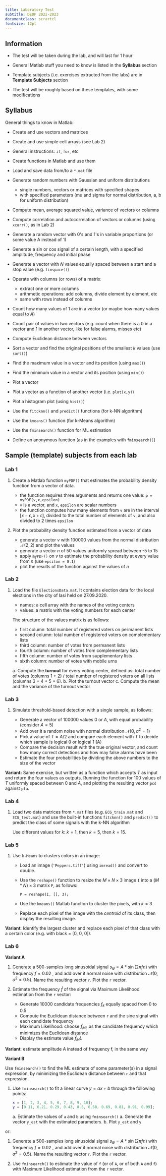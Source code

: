 ```yaml
---
title: Laboratory Test
subtitle: DEDP 2022-2023
documentclass: scrartcl
fontsize: 12pt
---
```


## Information

- The test will be taken during the lab, and will last for 1 hour

- General Matlab stuff you need to know is listed in the **Syllabus** section

- Template subjects (i.e. exercises extracted from the labs) are in **Template Subjects** section

- The test will be roughly based on these templates, with some modifications

## Syllabus

General things to know in Matlab:

- Create and use vectors and matrices

- Create and use simple cell arrays (see Lab 2)

- General instructions: `if`, `for`, etc

- Create functions in Matlab and use them

- Load and save data from/to a `*.mat` file

- Generate random numbers with Gaussian and uniform distributions

  - single numbers, vectors or matrices with specified shapes
  - with specified parameters (mu and sigma for normal distribution,  a, b for uniform distribution)

- Compute mean, average squared value, variance of vectors or columns

- Compute correlation and autocorrelation of vectors or columns (using `xcorr()`, as in Lab 2)

- Generate a random vector with 0's and 1's in variable proportions
  (or some value A  instead of 1)
  
- Generate a sin or cos signal of a certain length, with a specified amplitude,
  frequency and initial phase

- Generate a vector with $N$ values equally spaced between a start and a stop value
  (e.g. `linspace()`)

- Operate with columns (or rows) of a matrix:

  - extract one or more columns
  - arithmetic operations: add columns, divide element by element, etc
  - same with rows instead of columns

- Count how many values of 1 are in a vector (or maybe how many values equal to $A$)

- Count pair of values in two vectors 
  (e.g. count when there is a 0 in a vector and 1 in another vector, 
  like for false alarms, misses etc)
  
- Compute Euclidean distance between vectors

- Sort a vector and find the original positions of the smallest $k$ values (use `sort()`)

- Find the maximum value in a vector and its position (using `max()`)

- Find the minimum value in a vector and its position (using `min()`)

- Plot a vector

- Plot a vector as a function of another vector (i.e. `plot(x,y)`)

- Plot a histogram plot (using `hist()`)

- Use the `fitcknn()` and `predict()` functions (for k-NN algorithm)

- Use the `kmeans()` function (for k-Means algorithm)

- Use the `fminsearch()` function for ML estimation

- Define an anonymous function (as in the examples with `fminsearch()`)

<!-- - Display a message with `fprintf()` -->
	
## Sample (template) subjects from each lab

### Lab 1

1. Create a Matlab function `myPDF()` that estimates
the probability density function from a vector of data.

   - the function requires three arguments and returns one value:
     `p = myPDF(v,x,epsilon)`
   - `v` is a vector, and `x`, `epsilon` are scalar numbers
   - the function computes how many elements from `v` are in the interval 
   $[x-\epsilon ,x+\epsilon ]$, 
   divided to the total number of elements of `v`, 
   and also divided to 2 times `epsilon`

2. Plot the probability density function estimated from a vector of data

   - generate a vector $v$ with 100000 values from the normal distribution $\mathcal{N}(2,2)$ and plot the values
   - generate a vector $n$ of 50 values uniformly spread between -5 to 15
   - apply `myPDF()` on $v$ to estimate the probability density at every value from $n$ (use `epsilon = 0.1`)
   - plot the results of the function against the values of $n$

### Lab 2

1. Load the file `ElectionsData.mat`. It contains election data for the local elections in the city of Iasi held on 27.09.2020.

   - names: a cell array with the names of the voting centers
   - values: a matrix with the voting numbers for each center

   The structure of the values matrix is as follows:
  
   - first column: total number of registered voters on permanent lists
   - second column: total number of registered voters on complementary lists
   - third column: number of votes from permanent lists
   - fourth column: number of votes from complementary lists
   - fifth column: number of votes from supplementary lists
   - sixth column: number of votes with mobile urns
  
   a. Compute the **turnout** for every voting center, defined as: total number of votes (columns 1 + 2) / total number of registered voters on all lists (columns 3 + 4 + 5 + 6).
   b. Plot the turnout vector
   c. Compute the mean and the variance of the turnout vector

### Lab 3

1. Simulate threshold-based detection with a single sample, as follows:

    - Generate a vector of 100000 values $0$ or $A$, with equal probability (consider $A = 5$)
    - Add over it a random noise with normal distribution $\mathcal{N}(0, \sigma^2=1)$
    - Pick a value of $T = A/2$ and compare each element with $T$ to decide which sample is logical 0 or logical 1 (A)
    - Compare the decision result with the true original vector, and count how many correct detections and how may false alarms have been
    - Estimate the four probabilities  by dividing the above numbers to the size of the vector

**Variant:** Same exercise, but written as a function which accepts $T$ as input and return the four values as outputs.
Running the function for 100 values of $T$ uniformly
spaced between $0$ and $A$, and plotting the resulting vector `pcd` against `pfa`.

### Lab 4

1. Load two data matrices from `*.mat` files (e.g. `ECG_train.mat` and `ECG_test.mat`) and use
   the built-in functions `fitcknn()` and `predict()` to predict the class of some signals with the k-NN algorithm

   Use different values for $k$: $k=1$, then $k=5$, then $k=15$.

### Lab 5

1. Use `k-Means` to clusters colors in an image:

   - Load an image (`'Peppers.tiff'`) using `imread()` and convert to double.
   
   - Use the `reshape()` function to resize the $M \times N \times 3$ image `I` into a $(M*N) \times 3$ matrix `P`, as follows:
   
     ```
     P = reshape(I, [], 3);
     ```

   - Use the `kmeans()` Matlab function to cluster the pixels, with $k=3$

   - Replace each pixel of the image with the *centroid* of its class, then display the resulting image.

**Variant**: Identify the largest cluster and replace each pixel of that class with a certain color (e.g. with black = [0, 0, 0]).

### Lab 6

**Variant A**

1. Generate a 500-samples long sinusoidal signal 
   $s_\Theta = A*\sin(2 \pi f n)$ with frequency $f = 0.02$ ,
and add over it normal noise with distribution $\mathcal{N}(0, \sigma^2 = 0.5)$.
Name the resulting vector `r`. Plot the `r` vector.

2. Estimate the frequency $\hat{f}$ of the signal via Maximum Likelihood estimation from the `r` vector:
    - Generate 10000 candidate frequencies $f_k$ equally spaced from 0 to 0.5
    - Compute the Euclidean distance between `r` and the sine signal with each candidate frequency
    - Maximum Likelihood: choose $\hat{f}_{ML}$ as the candidate frequency which minimizes the Euclidean distance
    - Display the estimate value $\hat{f}_ML$

**Variant**: estimate amplitude A instead of frequency f, in the same way

**Variant B**

Use `fminsearch()` to find the ML estimate of some parameter(s) in a signal expression,
   by minimizing the Euclidean distance between `r` and that expression.

1. Use `fminsearch()` to fit a linear curve $y = a x + b$ through the following points:

   ```matlab
   x = [1, 2, 3, 4, 5, 6, 7, 8, 9, 10];
   y = [0.11, 0.21, 0.29, 0.43, 0.5, 0.58, 0.69, 0.81, 0.91, 0.99];
   ```

   a. Estimate the values of `a` and `b` using `fminsearch()`
   a. Generate the vector `y_est` with the estimated parameters.
   b. Plot `y_est` and `y`

or:

1. Generate a 500-samples long sinusoidal signal 
   $s_\Theta = A*\sin(2 \pi f n)$ with frequency $f = 0.02$ ,
and add over it normal noise with distribution $\mathcal{N}(0, \sigma^2 = 0.5)$.
Name the resulting vector `r`. Plot the `r` vector.

2. Use `fminsearch()` to estimate the value of `f` (or of `A`, or of both `A` and `f`) with Maximum Likelihood estimation from the `r` vector.
